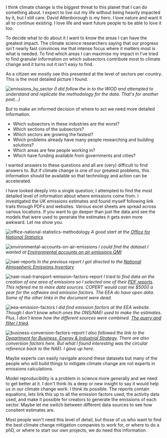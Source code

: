 I think climate change is the biggest threat to this planet that I can do something about. I expect to live out my life without being heavily impacted by it, but I still care. David Attenborough is my hero. I love nature and want it all to continue existing. I love life and want future people to be able to love it too.

To decide what to do about it I want to know the areas I can have the greatest impact. The climate science researchers saying that our progress isn't nearly fast convinces me that intense focus where it matters most is what is needed. To find which areas I can maximise my impact in I've tried to find granular information on which subsectors contribute most to climate change and it turns out it isn't easy to find.

As a citizen we mostly see this presented at the level of sectors per country. This is the most detailed picture I found.

![emissions_by_sector](/assets/emissions_by_sector.png)
*(I did follow the in to the WIOD and attempted to understand and replicate the methodology for the data. That's for another post...)*

But to make an informed decision of where to act we need more detailed information.

- Which subsectors in these industries are the worst?
- Which sections of the subsectors?
- Which sectors are growing the fastest?
- Which problems already have many people researching and building solutions?
- Which areas are few people working in?
- Which have funding available from governments and cities?

I wanted answers to these questions and all are (very) difficult to find answers to. But if climate change is one of our greatest problems, this information should be available so that technology and action can be accelerated.

I have looked deeply into a single question; I attempted to find the most detailed level of information about where emissions come from. I investigated the UK emissions estimates and found myself following link trails through PDFs and websites. Various excel sheets are spread across various locations. If you want to go deeper than just the data and see the models that were used to generate the estimates it gets even more awkward. Let me show you.

![office-national-statistics-methodology](/assets/emissions_step1.png)
*A good start at the [Office for National Statistics](https://www.ons.gov.uk/economy/environmentalaccounts/topicspecificmethodology)*

![environmental-accounts-on-air-emissions](/assets/emissions_step2.png)
*I could find the dataset I wanted at [Environmental accounts on air emissions QMI](https://www.ons.gov.uk/economy/environmentalaccounts/methodologies/environmentalaccountsonairemissionsqmi)*

![naei-reports](/assets/emissions_step3.png)
*In the previous report I got directed to the [National Atmospheric Emissions Inventory](https://naei.beis.gov.uk/reports/)*

![naei-road-transport-emission-factors-report](/assets/emissions_step4.png)
*I tried to find data on the creation of one area of emissions so I selected one of their [PDF reports](https://naei.beis.gov.uk/resources/2017_Road_Transport_Emission_Factor_Note_v1.2.pdf). This refered me to more data sources. COPERT would cost me $5000 a year for the software and emission factors. The EEA do have open data. Some of the other links in the document were dead.* 

![eea-emission-factors](/assets/emissions_step5.png)
*I did find emission factors at the EEA website. Though I don't know which ones the ONS/NAEI used to make the estimates. Plus, I don't know how the different sources were combined. [The query and filter I tried](http://efdb.apps.eea.europa.eu/?source=%7B%22query%22%3A%7B%22bool%22%3A%7B%22must%22%3A%5B%7B%22term%22%3A%7B%22code%22%3A%221.A.3.b.i%20Road%20transport%2C%20passenger%20cars%22%7D%7D%2C%7B%22query_string%22%3A%7B%22query%22%3A%22road%20transport%22%2C%22default_operator%22%3A%22OR%22%2C%22analyze_wildcard%22%3Atrue%7D%7D%5D%7D%7D%2C%22display_type%22%3A%22tabular%22%7D).*

![business-conversion-factors-report](/assets/emissions_step6.png)
*I also followed the link to the [Department for Business, Energy & Industrial Strategy](https://assets.publishing.service.gov.uk/government/uploads/system/uploads/attachment_data/file/829336/2019_Green-house-gas-reporting-methodology.pdf). There are also conversion factors here. But what I found interesting was the circular reference back to the NAEI. I gave up here.*

Maybe experts can easily navigate around these datasets but many of the people who will build things to mitigate climate change are not experts in emissions calculations.

Model reproducibility is a problem in science more generally and we need to get better at it. I don't think its a deep or new insight to say it would help us in our climate change work. I think its possible. The reports contain equations, lets link this up to all the emission factors used, the activity data used, and make it possible for creators to generate the emissions of each sector. Maybe let me switch between different data sources to see how consitent estimates are.

Most people won't need this level of detail, but those of us who want to find the best climate change mitigation companies to work for, or where to do a phD, or where to start our own projects, we do need this information.